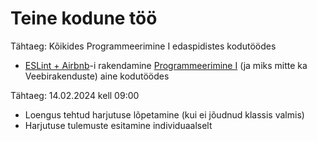 # Teine kodune töö

Tähtaeg: Kõikides Programmeerimine I edaspidistes kodutöödes

- [ESLint + Airbnb](../../concepts/eslint/README.md)-i rakendamine [Programmeerimine I](https://github.com/tluhk/Programmeerimine_I) (ja miks mitte ka Veebirakenduste) aine kodutöödes

Tähtaeg: 14.02.2024 kell 09:00

- Loengus tehtud harjutuse lõpetamine (kui ei jõudnud klassis valmis)
- Harjutuse tulemuste esitamine individuaalselt
